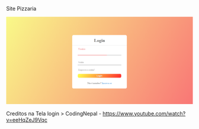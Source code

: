 Site Pizzaria

![Tela Login](img/TelaLogin.png)

Creditos na Tela login > 
CodingNepal - https://www.youtube.com/watch?v=eeHqZeJ9Vqc